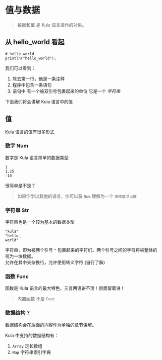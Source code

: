 # 值与数据
> 数据和值 是 Kula 语言操作的对象。

## 从 hello_world 看起
```kula
# hello_world
println("hello_world");
```

我们可以看到：
1. 除去第一行，他是一条注释
2. 程序中包含一条语句
3. 语句中 有一个被双引号包裹起来的单位 它是一个 *字符串*

下面我们将会讲解 Kula 语言中的值

## 值
Kula 语言的值有很多形式

### 数字 Num
数字是 Kula 语言简单的数据类型
```
1
1.25
-10
```

很简单是不是？

> 如果你学过其他的语言，你可以将 `Num` 理解为一个 `单精度浮点数`

### 字符串 Str
字符串也是一个较为基本的数据类型
```
"kula"
"hello_
world"
```

字符串，即为被两个引号 `"` 包裹起来的字符们。两个引号之间的字符将被整体的视为一块数据。    
允许在其中夹杂换行，允许使用转义字符 (自行了解)

### 函数 Func
函数是 Kula 语言的最大特色。三言两语讲不清！后面留着讲！

> 内置函数 不是 `Func`

### 数据结构？
数据结构会在后面的内容作为单独的章节讲解。 

Kula 中支持的数据结构有：
1. `Array` 定长数组
2. `Map` 字符串索引字典

